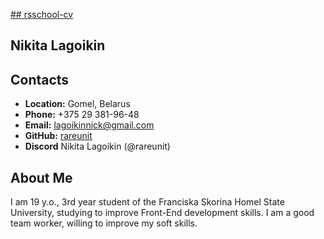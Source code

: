 [## rsschool-cv]()
## Nikita Lagoikin
## Contacts
*  **Location:** Gomel, Belarus
*  **Phone:** +375 29 381-96-48
*  **Email:** lagoikinnick@gmail.com
*  **GitHub:** [rareunit](https://github.com/rareunit)
*  **Discord** Nikita Lagoikin (@rareunit)
## About Me
 I am 19 y.o., 3rd year student of the Franciska Skorina Homel State University, studying to improve Front-End development skills. I am a good team worker, willing to improve my soft skills.